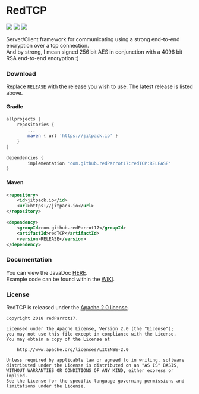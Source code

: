 # RedTCP

[![](https://jitpack.io/v/redParrot17/redTCP.svg)](https://jitpack.io/#redParrot17/redTCP)
[![](https://img.shields.io/badge/JavaDoc-Latest-yellow.svg)](https://redparrot17.github.io/redTCP/)
[![](https://img.shields.io/badge/License-Apache%202.0-lightgrey.svg)](https://github.com/redParrot17/LICENSE)

Server/Client framework for communicating using a strong end-to-end encryption over a tcp connection.  
And by strong, I mean signed 256 bit AES in conjunction with a 4096 bit RSA end-to-end encryption :)

### Download
Replace `RELEASE` with the release you wish to use. The latest release is listed above.
#### Gradle
```gradle
allprojects {
    repositories {
        ...
        maven { url 'https://jitpack.io' }
    }
}
```
```gradle
dependencies {
        implementation 'com.github.redParrot17:redTCP:RELEASE'
}
```

#### Maven
```xml
<repository>
    <id>jitpack.io</id>
    <url>https://jitpack.io</url>
</repository>
```
```xml
<dependency>
    <groupId>com.github.redParrot17</groupId>
    <artifactId>redTCP</artifactId>
    <version>RELEASE</version>
</dependency>
```

### Documentation
You can view the JavaDoc [HERE](https://redparrot17.github.io/redTCP/).  
Example code can be found within the [WIKI](https://github.com/redParrot17/redTCP/wiki).

### License

RedTCP is released under the [Apache 2.0 license](LICENSE).

```
Copyright 2018 redParrot17.

Licensed under the Apache License, Version 2.0 (the "License");
you may not use this file except in compliance with the License.
You may obtain a copy of the License at

    http://www.apache.org/licenses/LICENSE-2.0

Unless required by applicable law or agreed to in writing, software
distributed under the License is distributed on an "AS IS" BASIS,
WITHOUT WARRANTIES OR CONDITIONS OF ANY KIND, either express or implied.
See the License for the specific language governing permissions and
limitations under the License.
```
